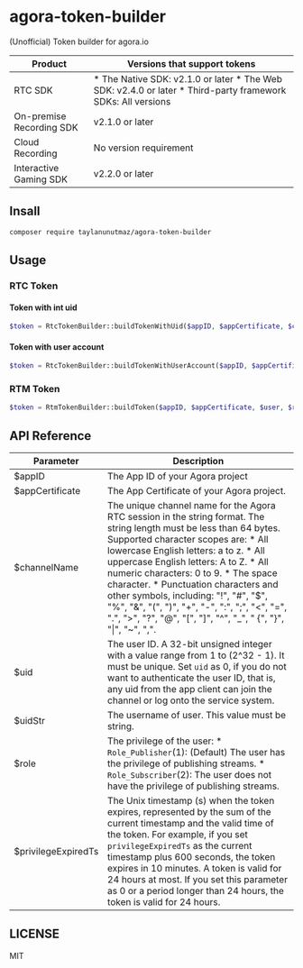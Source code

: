 # agora-token-builder

(Unofficial) Token builder for agora.io

| Product                  | Versions that support tokens                                                                                |
|--------------------------|-------------------------------------------------------------------------------------------------------------|
| RTC SDK                  | * The Native SDK: v2.1.0 or later * The Web SDK: v2.4.0 or later * Third-party framework SDKs: All versions |
| On-premise Recording SDK | v2.1.0 or later                                                                                             |
| Cloud Recording          | No version requirement                                                                                      |
| Interactive Gaming SDK   | v2.2.0 or later                                                                                             |

## Insall

```bash
composer require taylanunutmaz/agora-token-builder
```

## Usage


### RTC Token

#### Token with int uid

```php
$token = RtcTokenBuilder::buildTokenWithUid($appID, $appCertificate, $channelName, $uid, $role, $privilegeExpiredTs);
```

#### Token with user account

```php
$token = RtcTokenBuilder::buildTokenWithUserAccount($appID, $appCertificate, $channelName, $uidStr, $role, $privilegeExpiredTs);
```

### RTM Token

```php
$token = RtmTokenBuilder::buildToken($appID, $appCertificate, $user, $role, $privilegeExpiredTs);
```

## API Reference

| Parameter           | Description                                                                                                                                                                                                                                                                                                                                                                                                                                                                                  |
|---------------------|----------------------------------------------------------------------------------------------------------------------------------------------------------------------------------------------------------------------------------------------------------------------------------------------------------------------------------------------------------------------------------------------------------------------------------------------------------------------------------------------|
| $appID              | The App ID of your Agora project                                                                                                                                                                                                                                                                                                                                                                                                                                                             |
| $appCertificate     | The App Certificate of your Agora project.                                                                                                                                                                                                                                                                                                                                                                                                                                                   |
| $channelName        | The unique channel name for the Agora RTC session in the string format. The string length must be less than 64 bytes. Supported character scopes are:  * All lowercase English letters: a to z. * All uppercase English letters: A to Z. * All numeric characters: 0 to 9. * The space character. * Punctuation characters and other symbols, including: "!", "#", "$", "%", "&", "(", ")", "+", "-", ":", ";", "<", "=", ".", ">", "?", "@", "[", "]", "^", "_", " {", "}", "\|", "~", ",". |
| $uid                | The user ID. A 32-bit unsigned integer with a value range from 1 to (2^32 - 1). It must be unique. Set ``uid`` as 0, if you do not want to authenticate the user ID, that is, any uid from the app client can join the channel or log onto the service system.                                                                                                                                                                                                                               |
| $uidStr             | The username of user. This value must be string.                                                                                                                                                                                                                                                                                                                                                                                                                                             |
| $role               | The privilege of the user:  * ``Role_Publisher``(1): (Default) The user has the privilege of publishing streams. * ``Role_Subscriber``(2): The user does not have the privilege of publishing streams.                                                                                                                                                                                                                                                                                       |
| $privilegeExpiredTs | The Unix timestamp (s) when the token expires, represented by the sum of the current timestamp and the valid time of the token. For example, if you set ``privilegeExpiredTs`` as the current timestamp plus 600 seconds, the token expires in 10 minutes. A token is valid for 24 hours at most. If you set this parameter as 0 or a period longer than 24 hours, the token is valid for 24 hours.                                                                                          |

## LICENSE
MIT

